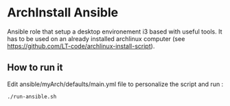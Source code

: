 # ArchInstall Ansible

Ansible role that setup a desktop environement i3 based with useful tools.
It has to be used on an already installed archlinux computer (see https://github.com/LT-code/archlinux-install-script).

## How to run it

Edit ansible/myArch/defaults/main.yml file to personalize the script and run :

```bash
./run-ansible.sh
```

